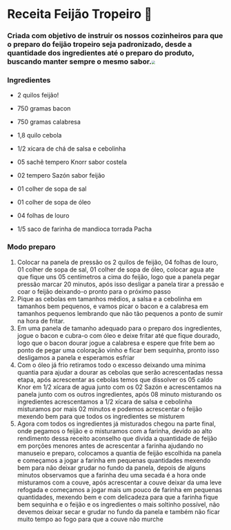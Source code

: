 # Receita Feijão Tropeiro :book:

### Criada com objetivo de instruir os nossos cozinheiros para que o preparo do feijão tropeiro seja padronizado, desde a quantidade dos ingredientes até o preparo do produto, buscando manter sempre o mesmo sabor.<img src="C:\Users\thiag\workspace\livro-receitas\receita\BOVH2968.JPG" style="zoom:50%;" />

### Ingredientes

- 2 quilos feijão!

- 750 gramas bacon

- 750 gramas calabresa                                                             

- 1,8 quilo cebola 

- 1/2 xicara de chá de salsa e cebolinha  

- 05 sachê tempero Knorr sabor costela

- 02 tempero Sazón sabor feijão

- 01 colher de sopa de sal 

- 01 colher de sopa de óleo 

- 04 folhas de louro

- 1/5 saco de farinha de mandioca torrada Pacha

  

  

### Modo preparo

1. Colocar na panela de pressão os 2 quilos de feijão, 04 folhas de louro, 01 colher de sopa de sal,  01 colher de sopa de óleo, colocar agua ate que fique uns 05 centímetros a cima do feijão, logo que a panela pegar pressão marcar 20 minutos, após isso desligar a panela tirar a pressão e coar o feijão deixando-o pronto para o próximo passo 
2. Pique as cebolas em tamanhos médios, a salsa e a cebolinha em tamanhos bem pequenos, e vamos picar o bacon e a calabresa em tamanhos pequenos lembrando que não tão pequenos a ponto de sumir na hora de fritar.
3. Em uma panela de tamanho adequado para o preparo dos ingredientes, jogue o bacon e cubra-o com óleo e deixe fritar até que fique dourado, logo que o bacon dourar jogue a calabresa e espere que frite bem ao ponto de pegar uma coloração vinho e ficar bem sequinha, pronto isso desligamos a panela e esperamos esfriar 
4. Com o óleo já frio retiramos todo o excesso deixando uma mínima quantia para ajudar a dourar as cebolas que serão acrescentadas nessa etapa, após acrescentar as cebolas temos que dissolver os 05 caldo Knor em 1/2 xícara de agua junto com os 02 Sazón e acrescentamos na panela junto com os outros ingredientes, após 08 minuto misturando os ingredientes acrescentamos a 1/2 xícara de salsa e cebolinha misturamos por mais 02 minutos e podemos acrescentar o feijão mexendo bem para que todos os ingredientes se misturem
5. Agora com todos os ingredientes já misturados chegou na parte final, onde pegamos o feijão e o misturamos com a farinha, devido ao alto rendimento dessa receito aconselho que divida a quantidade de feijão em porções menores antes de acrescentar a farinha ajudando no manuseio e preparo, colocamos a quantia de feijão escolhida na panela  e começamos a jogar a farinha em pequenas quantidades mexendo bem para não deixar grudar no fundo da panela, depois de alguns minutos observamos que a farinha deu uma secada é a hora onde misturamos com a couve, após acrescentar a couve deixar da uma leve refogada  e começamos a jogar mais um pouco de farinha em pequenas quantidades, mexendo bem e com delicadeza para que a farinha fique bem sequinha e o feijão e os ingredientes o mais soltinho possível, não devemos deixar secar e grudar no fundo da panela e também não ficar muito tempo ao fogo para que a couve não murche




